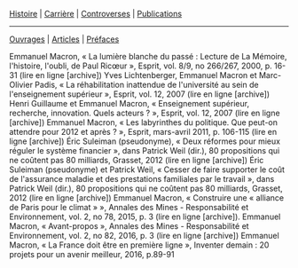 
[Histoire](histoire.md) | [Carrière](carriere.md) | [Controverses](contro.md) | [Publications](publis.md)

***

[Ouvrages](ouvrages.md) | [Articles](articles.md) | [Préfaces](prefaces.md) 

Emmanuel Macron, « La lumière blanche du passé : Lecture de La Mémoire, l'histoire, l'oubli, de Paul Ricœur », Esprit, vol. 8/9, no 266/267,‎ 2000, p. 16-31 (lire en ligne [archive])
Yves Lichtenberger, Emmanuel Macron et Marc-Olivier Padis, « La réhabilitation inattendue de l'université au sein de l'enseignement supérieur », Esprit, vol. 12,‎ 2007 (lire en ligne [archive])
Henri Guillaume et Emmanuel Macron, « Enseignement supérieur, recherche, innovation. Quels acteurs ? », Esprit, vol. 12,‎ 2007 (lire en ligne [archive])
Emmanuel Macron, « Les labyrinthes du politique. Que peut-on attendre pour 2012 et après ? », Esprit,‎ mars-avril 2011, p. 106-115 (lire en ligne [archive])
Éric Suleiman (pseudonyme), « Deux réformes pour mieux réguler le système financier », dans Patrick Weil (dir.), 80 propositions qui ne coûtent pas 80 milliards, Grasset, 2012 (lire en ligne [archive])
Éric Suleiman (pseudonyme) et Patrick Weil, « Cesser de faire supporter le coût de l'assurance maladie et des prestations familiales par le travail », dans Patrick Weil (dir.), 80 propositions qui ne coûtent pas 80 milliards, Grasset, 2012 (lire en ligne [archive])
Emmanuel Macron, « Construire une « alliance de Paris pour le climat » », Annales des Mines - Responsabilité et Environnement, vol. 2, no 78,‎ 2015, p. 3 (lire en ligne [archive]).
Emmanuel Macron, « Avant-propos », Annales des Mines - Responsabilité et Environnement, vol. 2, no 82,‎ 2016, p. 3 (lire en ligne [archive])
Emmanuel Macron, « La France doit être en première ligne », Inventer demain : 20 projets pour un avenir meilleur,‎ 2016, p.89-91
